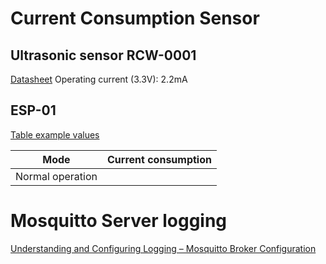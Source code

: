 # Current Consumption Sensor

## Ultrasonic sensor RCW-0001
[Datasheet](https://www.cytron.io/p-rcw-0001-micro-ultrasonic-range)
Operating current (3.3V): 2.2mA

## ESP-01
[Table example values](https://www.dinotools.de/2015/07/14/esp8266-01-power-consumption)


| Mode              | Current consumption |
|-------------------|---------------------|
| Normal operation  |                     |


# Mosquitto Server logging

[Understanding and Configuring Logging – Mosquitto Broker Configuration](http://www.steves-internet-guide.com/mosquitto-logging/)